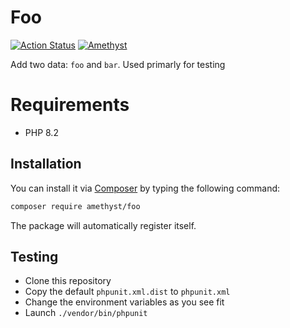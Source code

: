# Foo

[![Action Status](https://github.com/amethyst-php/foo/workflows/test/badge.svg)](https://github.com/amethyst-php/foo/actions)
[![Amethyst](https://img.shields.io/badge/package-Amethyst-7e57c2)](https://github.com/amethyst-php/amethyst)

Add two data: `foo` and `bar`. Used primarly for testing

# Requirements

- PHP 8.2

## Installation

You can install it via [Composer](https://getcomposer.org/) by typing the following command:

```bash
composer require amethyst/foo
```

The package will automatically register itself.

## Testing

- Clone this repository
- Copy the default `phpunit.xml.dist` to `phpunit.xml`
- Change the environment variables as you see fit
- Launch `./vendor/bin/phpunit`

